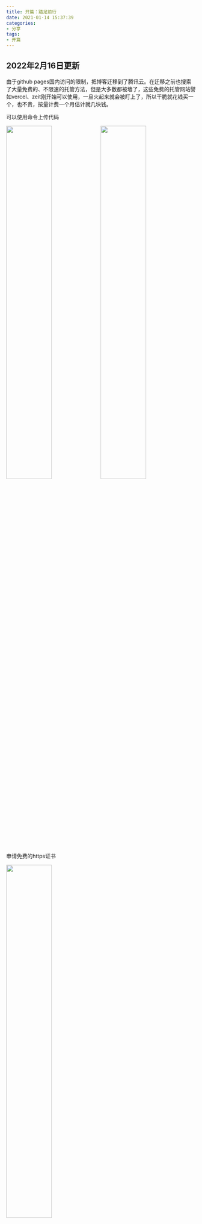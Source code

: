 ```yaml
---
title: 开篇：踏足前行
date: 2021-01-14 15:37:39
categories:
- 分享
tags:
- 开篇
---
```

<style scoped>
  img {
    width: 49%;
    display: inline-block;
  }
</style>
## 2022年2月16日更新

由于github pages国内访问的限制，把博客迁移到了腾讯云。在迁移之前也搜索了大量免费的、不限速的托管方法，但是大多数都被墙了，这些免费的托管网站譬如vercel、zeit刚开始可以使用，一旦火起来就会被盯上了，所以干脆就花钱买一个，也不贵，按量计费一个月估计就几块钱。

可以使用命令上传代码

![](https://cdn.jsdelivr.net/gh/ddshiyu/pic@main/pictures/C53CCE5E-FCB5-4CF6-B606-CD9E25ACE9D7.png)
![](https://cdn.jsdelivr.net/gh/ddshiyu/pic@main/pictures/96F9305E-F045-4A01-8C00-806685353C59.png)

申请免费的https证书

![](https://cdn.jsdelivr.net/gh/ddshiyu/pic@main/pictures/DC558F4F-9A63-49F9-98BC-8EBF7D47A930.png)
***

## 2022年1月15日更新

**我发誓这是我最后一次改主题了！**

这已经是我改的第三个主题了，修改主题的那种新鲜刺激感让我乐此不疲，之前的那个加了很多自定义的样式，很多特效，着实有点卡了，正好看到很多大神写博客都是用vuerepss，所以我也就用了这个了。

最近我看了很多博客，大部分差不多坚持了半年到一年就都没有更新了，基本上都是用来记笔记的。看看自己折腾了大半年，也没有写什么东西，回头想想自己修改样式的样子，笑了，有时候写到晚上1点钟，连做梦都是
代码，最后写完之后发现也就这样，过一段时间就审美疲劳了，没有好的内容终究是华而不实。看了很多大佬的博客，张鑫旭、阮一峰等等都是非常简单单调的样式，但是输出的内容质量非常高，看的人也非常多。

对于我这种或者大部分没有干货的人来说，写博客确实很难坚持，肚子里没有东西，怎么输出呢！后面的时光就先记录着，不管是水文还是流水账，如果不写的话永远也就只能原地踏步，相信量变会发生质变！

---

好早就想自己做一个属于自己的博客，但是总是担心不会写文章怎么办，技术干货怎么办，一直迟迟都没有动手，这次终于下定决心，不管过程会怎么样，先动手，说不定就坚持下去。
## 博客详情
### 博客系统
选的静态博客，用的是vuepress。网上的静态博客很多，有hexo、hugo、jekyll等等，动态的有wordpress。本来这次就是想着快速搭建起来，所以就选了这个。
### 主题
选的是vuepress-theme-reco。相信刚开始写博客的一定会各种折腾主题，喜欢那种折腾完视觉变化带来的快感。我也折腾了好几次，最后选了这个，后面可能也会改，还是先折腾内容吧。之前看到一个评论，主题折腾来折腾去，真正的文章却没有几篇。
### 添加额外功能
#### 相册
使用GitHub +jsDelivr实现图片的CDN加速，这个可以自行搜索，有很多教程，也非常的简单。

加载图片信息，参照了[这篇文章](https://www.aigisss.com/blog/posts/798ba833.html)，使用hexo的注入器注入相关的js文件，就可以加载图片了。另外生成图片JSON文件是我自己写的，可以参考[这里](https://github.com/ddshiyu/zredImage)，后面可以的话单独写一篇文章。
![](https://cdn.jsdelivr.net/gh/ddshiyu/pic@main/2591641954357_.pic.jpg)
#### 音乐
还是想让自己的东西能有更多的可玩性，加入了音乐歌单，专门收集几首并做了分类，所以你是90后，一定会对这些歌曲有所印象。

使用的库是`hexo-tag-aplayer`，github有开源库，可以去[看看](https://github.com/MoePlayer/hexo-tag-aplayer)，引入了`MeingJS`，支持网易云，qq音乐，虾米（遗憾）等平台。

#### 样式
折腾样式，推翻之前有一种莫名的爽快，看过很多大神的博客，一种是花里胡哨的那种，各种各种的特效，动态，还有一种就是极简风的，主题样式仅仅为了增强阅读性，不做过多的装饰。

我就是想先做前者，在没有足够多的干货时，增强可玩性可以更加吸引新用户，包括我自己也是，看到一个炫酷的网站，会停留许久，这里点一下那里点一下，那种视觉冲击让我大饱眼福。所以我也在当前主题下做了很多的修改，更改navbar的颜色、更换正文页的背景、增加页面刚出现在屏幕上的动态效果、评论区加上一个动图、增加评论表情、增加额外的盒子、更改字体颜色以及阴影、加入点击爱心、增加信纸背景并使用钢笔字体。

banner图我也是换了几轮了，刚开始使用静物的，觉得不好看，后面使用动漫美女，觉得太宅，最后改成风景印象画，感觉还不错，暂时凑合先用这个了。

## 总结
万事开头难，无论如何，总算是开始了。码字，输出，整理，都是一个非常耗时间的事情，需要坚持不懈地去写，本来上班时间也不是很多，我居然还有好多个事情想做，一件一件来吧。
